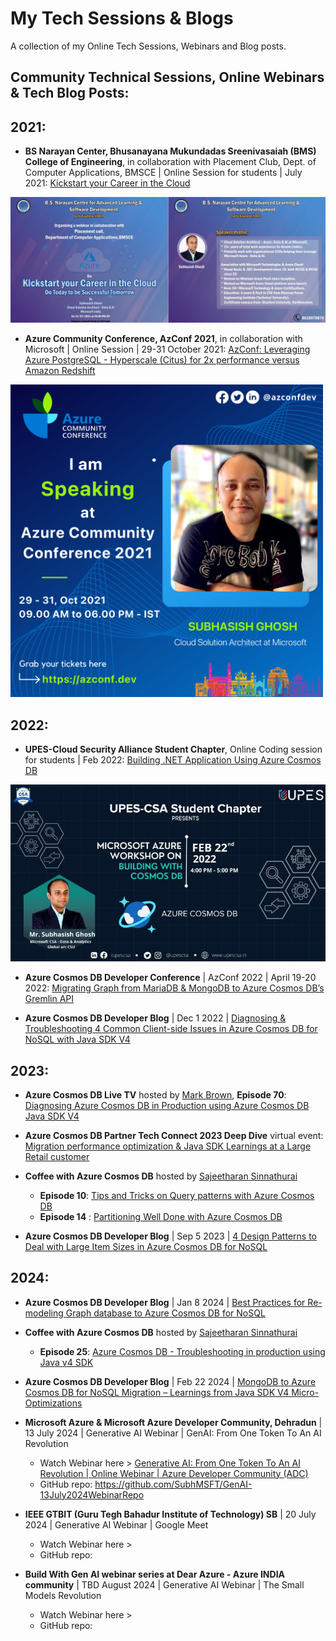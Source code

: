# My Tech Sessions & Blogs
A collection of my Online Tech Sessions, Webinars and Blog posts.

## Community Technical Sessions, Online Webinars & Tech Blog Posts:

## 2021: 
- **BS Narayan Center, Bhusanayana Mukundadas Sreenivasaiah (BMS) College of Engineering**, in collaboration with Placement Club, Dept. of Computer Applications, BMSCE | Online Session for students | July 2021:
[Kickstart your Career in the Cloud](https://www.youtube.com/watch?v=rjk6DOpatdQ)
<img src="images/BMS-CollegeofEngg1.jpeg" width="800">

- **Azure Community Conference, AzConf 2021**, in collaboration with Microsoft | Online Session | 29-31 October 2021:
[AzConf: Leveraging Azure PostgreSQL - Hyperscale (Citus) for 2x performance versus Amazon Redshift](https://www.youtube.com/watch?v=Y13t-VPiZyY)
<img src="images/SubhasishGhosh.png" width="500">

## 2022:
- **UPES-Cloud Security Alliance Student Chapter**, Online Coding session for students | Feb 2022:
[Building .NET Application Using Azure Cosmos DB](https://www.youtube.com/watch?v=MWeBGMpJfwY)
<img src="images/UPES-CSA_StuChapter2022.jpg" width="600">

- **Azure Cosmos DB Developer Conference** | AzConf 2022 | April 19-20 2022:
[Migrating Graph from MariaDB & MongoDB to Azure Cosmos DB’s Gremlin API](https://www.youtube.com/watch?v=ltoRiyHSCwo)


- **Azure Cosmos DB Developer Blog** | Dec 1 2022 | [Diagnosing & Troubleshooting 4 Common Client-side Issues in Azure Cosmos DB for NoSQL with Java SDK V4](https://devblogs.microsoft.com/cosmosdb/java-sdk-v4-diagnostics/)

## 2023:
- **Azure Cosmos DB Live TV** hosted by [Mark Brown](https://www.linkedin.com/in/markjbrown1/), **Episode 70**: [Diagnosing Azure Cosmos DB in Production using Azure Cosmos DB Java SDK V4](https://www.youtube.com/watch?v=gaoVMjiFqwE)

- **Azure Cosmos DB Partner Tech Connect 2023 Deep Dive** virtual event: [Migration performance optimization & Java SDK Learnings at a Large Retail customer](https://www.youtube.com/watch?v=zMl_IboOn3s&t=2471s)  

- **Coffee with Azure Cosmos DB** hosted by [Sajeetharan Sinnathurai](https://www.linkedin.com/in/sajeetharan/)
    - **Episode 10**: [Tips and Tricks on Query patterns with Azure Cosmos DB](https://www.youtube.com/watch?v=_ZmV7twEMFA)
    - **Episode 14** : [Partitioning Well Done with Azure Cosmos DB](https://www.youtube.com/watch?v=h__iJ3tideU)

- **Azure Cosmos DB Developer Blog** | Sep 5 2023 | [4 Design Patterns to Deal with Large Item Sizes in Azure Cosmos DB for NoSQL](https://devblogs.microsoft.com/cosmosdb/4-design-patterns-to-deal-with-large-item-sizes/)

## 2024:
- **Azure Cosmos DB Developer Blog** | Jan 8 2024 | [Best Practices for Re-modeling Graph database to Azure Cosmos DB for NoSQL](https://devblogs.microsoft.com/cosmosdb/best-practices-for-re-modeling-graph-database-to-azure-cosmos-db-for-nosql/)

- **Coffee with Azure Cosmos DB** hosted by [Sajeetharan Sinnathurai](https://www.linkedin.com/in/sajeetharan/)
    - **Episode 25**: [Azure Cosmos DB - Troubleshooting in production using Java v4 SDK](https://www.youtube.com/watch?v=DmvkeZ4hE10)
 
- **Azure Cosmos DB Developer Blog** | Feb 22 2024 | [MongoDB to Azure Cosmos DB for NoSQL Migration – Learnings from Java SDK V4 Micro-Optimizations](https://devblogs.microsoft.com/cosmosdb/mongodb-to-azure-cosmos-db-for-nosql-migration-learnings-from-java-sdk-v4-micro-optimizations/)

- **Microsoft Azure & Microsoft Azure Developer Community, Dehradun** | 13 July 2024 | Generative AI Webinar | GenAI: From One Token To An AI Revolution <br>
  - Watch Webinar here > [Generative AI: From One Token To An AI Revolution | Online Webinar | Azure Developer Community (ADC)](https://www.youtube.com/watch?v=MDtaY-Lrrcw) <br>
  - GitHub repo: https://github.com/SubhMSFT/GenAI-13July2024WebinarRepo
 
- **IEEE GTBIT (Guru Tegh Bahadur Institute of Technology) SB** | 20 July 2024 | Generative AI Webinar | Google Meet <br>
  - Watch Webinar here > <coming> <br>
  - GitHub repo: <coming>

- **Build With Gen AI webinar series at Dear Azure - Azure INDIA community** | TBD August 2024 | Generative AI Webinar | The Small Models Revolution <br>
  - Watch Webinar here > <coming> <br>
  - GitHub repo: <coming>
